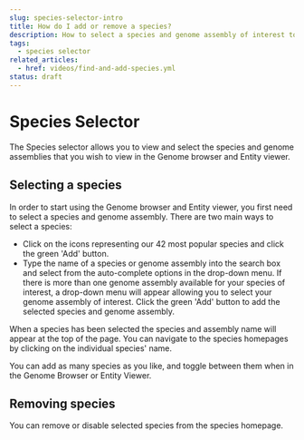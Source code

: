 ```yaml
---
slug: species-selector-intro
title: How do I add or remove a species?
description: How to select a species and genome assembly of interest to visualise in the genome browser and entity viewer
tags:
  - species selector
related_articles:
  - href: videos/find-and-add-species.yml
status: draft
---
```


# Species Selector

The Species selector allows you to view and select the species and genome assemblies that you wish to view in the Genome browser and Entity viewer.

## Selecting a species

In order to start using the Genome browser and Entity viewer, you first need to select a species and genome assembly. There are two main ways to select a species:

- Click on the icons representing our 42 most popular species and click the green 'Add' button.
- Type the name of a species or genome assembly into the search box and select from the auto-complete options in the drop-down menu. If there is more than one genome assembly available for your species of interest, a drop-down menu will appear allowing you to select your genome assembly of interest. Click the green 'Add' button to add the selected species and genome assembly.

When a species has been selected the species and assembly name will appear at the top of the page. You can navigate to the species homepages by clicking on the individual species' name. 

You can add as many species as you like, and toggle between them when in the Genome Browser or Entity Viewer.

## Removing species

You can remove or disable selected species from the species homepage.

